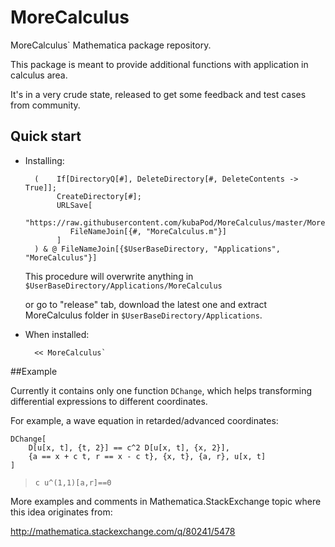 # MoreCalculus

MoreCalculus` Mathematica package repository.

This package is meant to provide additional functions with application in calculus area. 

It's in a very crude state, released to get some feedback and test cases from community.


## Quick start

- Installing:

        (    If[DirectoryQ[#], DeleteDirectory[#, DeleteContents -> True]];
             CreateDirectory[#];
             URLSave[
                "https://raw.githubusercontent.com/kubaPod/MoreCalculus/master/MoreCalculus/MoreCalculus.m", 
                FileNameJoin[{#, "MoreCalculus.m"}]
             ]
        ) & @ FileNameJoin[{$UserBaseDirectory, "Applications", "MoreCalculus"}]
    
    This procedure will overwrite anything in `$UserBaseDirectory/Applications/MoreCalculus`
    
    or go to "release" tab, download the latest one and extract MoreCalculus folder
    in `$UserBaseDirectory/Applications`.

- When installed:

        << MoreCalculus`


##Example

Currently it contains only one function `DChange`, which helps transforming differential expressions to different coordinates.

For example, a wave equation in retarded/advanced coordinates:

    DChange[ 
        D[u[x, t], {t, 2}] == c^2 D[u[x, t], {x, 2}], 
        {a == x + c t, r == x - c t}, {x, t}, {a, r}, u[x, t]
    ]

>     c u^(1,1)[a,r]==0

More examples and comments in Mathematica.StackExchange topic where this idea originates from:


http://mathematica.stackexchange.com/q/80241/5478


